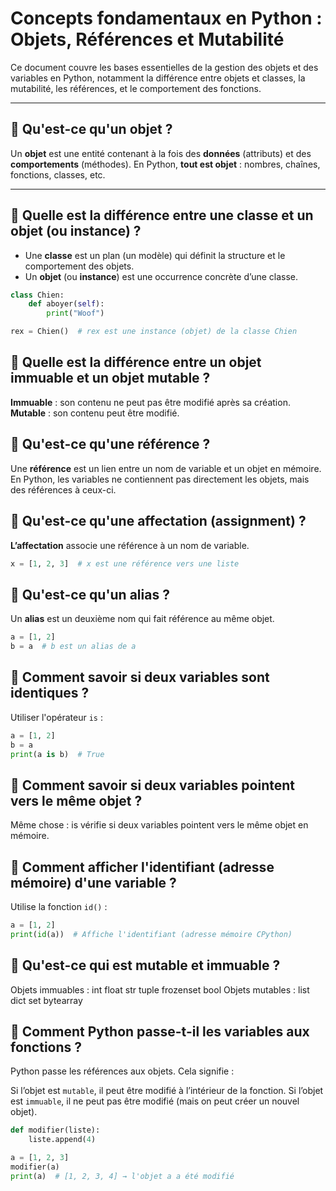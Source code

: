 # Concepts fondamentaux en Python : Objets, Références et Mutabilité

Ce document couvre les bases essentielles de la gestion des objets et des variables en Python, notamment la différence entre objets et classes, la mutabilité, les références, et le comportement des fonctions.

---

## 🔹 Qu'est-ce qu'un objet ?

Un **objet** est une entité contenant à la fois des **données** (attributs) et des **comportements** (méthodes). En Python, **tout est objet** : nombres, chaînes, fonctions, classes, etc.

---

## 🔹 Quelle est la différence entre une classe et un objet (ou instance) ?

- Une **classe** est un plan (un modèle) qui définit la structure et le comportement des objets.
- Un **objet** (ou **instance**) est une occurrence concrète d’une classe.

```python
class Chien:
    def aboyer(self):
        print("Woof")

rex = Chien()  # rex est une instance (objet) de la classe Chien
```

## 🔹 Quelle est la différence entre un objet immuable et un objet mutable ?

**Immuable** : son contenu ne peut pas être modifié après sa création.
**Mutable** : son contenu peut être modifié.

## 🔹 Qu'est-ce qu'une référence ?

Une **référence** est un lien entre un nom de variable et un objet en mémoire. En Python, les variables ne contiennent pas directement les objets, mais des références à ceux-ci.

## 🔹 Qu'est-ce qu'une affectation (assignment) ?

**L’affectation** associe une référence à un nom de variable.
```python
x = [1, 2, 3]  # x est une référence vers une liste
```

## 🔹 Qu'est-ce qu'un alias ?

Un **alias** est un deuxième nom qui fait référence au même objet.
```python
a = [1, 2]
b = a  # b est un alias de a
```

## 🔹 Comment savoir si deux variables sont identiques ?

Utiliser l'opérateur `is` :
```python
a = [1, 2]
b = a
print(a is b)  # True
```

## 🔹 Comment savoir si deux variables pointent vers le même objet ?

Même chose : is vérifie si deux variables pointent vers le même objet en mémoire.

## 🔹 Comment afficher l'identifiant (adresse mémoire) d'une variable ?

Utilise la fonction `id()` :
```python
a = [1, 2]
print(id(a))  # Affiche l'identifiant (adresse mémoire CPython)
```

## 🔹 Qu'est-ce qui est mutable et immuable ?

Objets immuables :
int
float
str
tuple
frozenset
bool
Objets mutables :
list
dict
set
bytearray

## 🔹 Comment Python passe-t-il les variables aux fonctions ?

Python passe les références aux objets. Cela signifie :

Si l’objet est `mutable`, il peut être modifié à l’intérieur de la fonction.
Si l’objet est `immuable`, il ne peut pas être modifié (mais on peut créer un nouvel objet).

```python
def modifier(liste):
    liste.append(4)

a = [1, 2, 3]
modifier(a)
print(a)  # [1, 2, 3, 4] → l'objet a a été modifié
```

